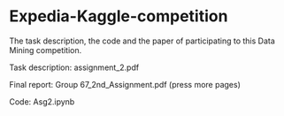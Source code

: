 # Expedia-Kaggle-competition
The task description, the code and the paper of participating to this Data Mining competition.

Task description: assignment_2.pdf

Final report: Group 67_2nd_Assignment.pdf (press more pages)

Code: Asg2.ipynb
